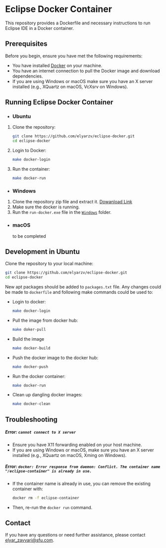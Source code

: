 # Eclipse Docker Container

This repository provides a Dockerfile and necessary instructions to run Eclipse IDE in a Docker container.

## Prerequisites

Before you begin, ensure you have met the following requirements:

- You have installed [Docker](https://docs.docker.com/get-docker/) on your machine.
- You have an internet connection to pull the Docker image and download dependencies.
- If you are using Windows or macOS make sure you have an X server installed (e.g., XQuartz on macOS, VcXsrv on Windows).

## Running Eclipse Docker Container

- ### Ubuntu
1. Clone the repository:
    ```sh
    git clone https://github.com/elyarzv/eclipse-docker.git
    cd eclipse-docker
    ```
2. Login to Docker:
    ```sh
    make docker-login
    ```
3. Run the container:
    ```sh
    make docker-run
    ```
- ### Windows
1. Clone the repository zip file and extract it.
    [Dowanload Link](https://github.com/elyarzv/eclipse-docker/archive/refs/heads/main.zip)
2. Make sure the docker is running.
3. Run the `run-docker.exe` file in the [`Windows`](https://github.com/elyarzv/eclipse-docker/tree/main/windows) folder.
- ### macOS
    to be completed
## Development in Ubuntu
Clone the repository to your local machine:
```sh
git clone https://github.com/elyarzv/eclipse-docker.git
cd eclipse-docker
```
New apt packages should be added to `packages.txt` file. Any changes could be made to `dockerfile` and following make commands could be used to:
- Login to docker:
    ```sh
    make docker-login
    ```
- Pull the image from docker hub:
    ```sh
    make doker-pull
    ```
- Build the image
    ```sh
    make docker-build
    ```
- Push the docker image to the docker hub:
    ```sh
    make docker-push
    ```
- Run the docker container:
    ```sh
    make docker-run
    ```
- Clean up dangling docker images:
    ```sh
    make docker-clean
    ```

## Troubleshooting

##### Error: `cannot connect to X server`

- Ensure you have X11 forwarding enabled on your host machine.
- If you are using Windows or macOS, make sure you have an X server installed (e.g., XQuartz on macOS, Xming on Windows).

##### Error: `docker: Error response from daemon: Conflict. The container name "/eclipse-container" is already in use.`

- If the container name is already in use, you can remove the existing container with:

    ```sh
    docker rm -f eclipse-container
    ```

- Then, re-run the `docker run` command.


## Contact

If you have any questions or need further assistance, please contact [elyar_zavvari@sfu.com](mailto:elyar_zavvari@sfu.com).

